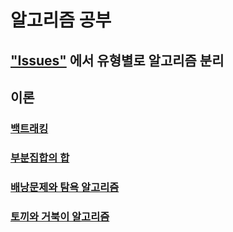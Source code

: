 # 알고리즘 공부
## ["Issues"](https://github.com/fineman999/Algorithm_Python/issues) 에서 유형별로 알고리즘 분리

## 이론
### [백트래킹](https://github.com/fineman999/Algorithm_Python/issues/97)
### [부분집합의 합](https://github.com/fineman999/Algorithm_Python/issues/97)
### [배낭문제와 탐욕 알고리즘](https://github.com/fineman999/Algorithm_Python/issues/97)
### [토끼와 거북이 알고리즘](https://github.com/fineman999/Algorithm_Python/issues/97)
